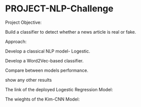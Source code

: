 # PROJECT-NLP-Challenge
Project Objective:

Build a classifier to detect whether a news article is real or fake.

Approach:

Develop a classical NLP model- Logestic.

Develop a Word2Vec-based classifier.

Compare between models performance.

show any other results


The link of the deployed Logestic Regression Model:


The wieghts of the Kim-CNN Model:


